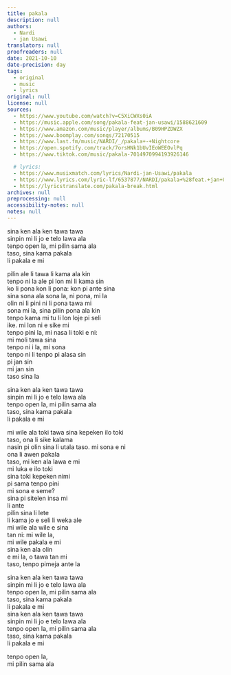 ```yaml
---
title: pakala
description: null
authors:
  - Nardi
  - jan Usawi
translators: null
proofreaders: null
date: 2021-10-10
date-precision: day
tags:
  - original
  - music
  - lyrics
original: null
license: null
sources:
  - https://www.youtube.com/watch?v=C5XiCWXs0iA
  - https://music.apple.com/song/pakala-feat-jan-usawi/1588621609
  - https://www.amazon.com/music/player/albums/B09HPZDWZX
  - https://www.boomplay.com/songs/72170515
  - https://www.last.fm/music/NARDI/_/pakala+-+Nightcore
  - https://open.spotify.com/track/7orsHNk1bUvIEoWEEOvlPq
  - https://www.tiktok.com/music/pakala-7014970994193926146

  # lyrics:
  - https://www.musixmatch.com/lyrics/Nardi-jan-Usawi/pakala
  - https://www.lyrics.com/lyric-lf/6537877/NARDI/pakala+%28feat.+jan+Usawi%29
  - https://lyricstranslate.com/pakala-break.html
archives: null
preprocessing: null
accessibility-notes: null
notes: null
---
```


sina ken ala ken tawa tawa  \
sinpin mi li jo e telo lawa ala  \
tenpo open la, mi pilin sama ala  \
taso, sina kama pakala  \
li pakala e mi

pilin ale li tawa li kama ala kin  \
tenpo ni la ale pi lon mi li kama sin  \
ko li pona kon li pona: kon pi ante sina   \
sina sona ala sona la, ni pona, mi la  \
olin ni li pini ni li pona tawa mi  \
sona mi la, sina pilin pona ala kin  \
tenpo kama mi tu li lon loje pi seli  \
ike. mi lon ni e sike mi  \
tenpo pini la, mi nasa li toki e ni:   \
mi moli tawa sina  \
tenpo ni i la, mi sona  \
tenpo ni li tenpo pi alasa sin  \
pi jan sin  \
mi jan sin  \
taso sina la

sina ken ala ken tawa tawa  \
sinpin mi li jo e telo lawa ala  \
tenpo open la, mi pilin sama ala  \
taso, sina kama pakala  \
li pakala e mi

mi wile ala toki tawa sina kepeken ilo toki   \
taso, ona li sike kalama  \
nasin pi olin sina li utala taso. mi sona e ni  \
ona li awen pakala  \
taso, mi ken ala lawa e mi  \
mi luka e ilo toki  \
sina toki kepeken nimi  \
pi sama tenpo pini  \
mi sona e seme?  \
sina pi sitelen insa mi  \
li ante  \
pilin sina li lete  \
li kama jo e seli li weka ale  \
mi wile ala wile e sina  \
tan ni: mi wile la,  \
mi wile pakala e mi  \
sina ken ala olin  \
e mi la, o tawa tan mi  \
taso, tenpo pimeja ante la

sina ken ala ken tawa tawa  \
sinpin mi li jo e telo lawa ala  \
tenpo open la, mi pilin sama ala  \
taso, sina kama pakala  \
li pakala e mi  \
sina ken ala ken tawa tawa  \
sinpin mi li jo e telo lawa ala  \
tenpo open la, mi pilin sama ala  \
taso, sina kama pakala  \
li pakala e mi

tenpo open la,  \
mi pilin sama ala
